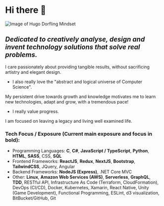 # Hi there 👋

![Image of Hugo Dorfling Mindset](https://media-exp1.licdn.com/dms/image/C4E16AQFsYyCdO-hniA/profile-displaybackgroundimage-shrink_350_1400/0?e=1608163200&v=beta&t=5yw8h-HwuXKXPD3Ok27ZeyINmRDaLmAVVBnQVLe6t2E)

## *Dedicated to creatively analyse, design and invent technology solutions that solve real problems.* 

I care passionately about providing tangible results,
without sacrificing artistry and 
elegant design.

- I also really love the "abstract and logical universe of Computer Science".

My persistent drive towards growth and knowledge motivates me to
learn new technologies,
adapt and 
grow,
with a tremendous pace!
- I really value progress.

I am focused on leaving a legacy and living well examined life.

### Tech Focus / Exposure (Current main exposure and focus in bold):
- Programming Languages: **C**, **C#**, **JavaScript / TypeScript**, **Python**, **HTML**, **SASS**, CSS, **SQL**
- Frontend Frameworks: **ReactJS**, **Redux**, **NextJS**, **Bootstrap**, **TailwindCSS**, JQuery, Angular
- Backend Frameworks: **NodeJS (Express)**, .NET Core MVC 
- Other: **Linux**, **Amazon Web Services (AWS)**, **Serverless**, **GraphQL**, **TDD**, RESTful API, Infrastructure As Code (Terraform, CloudFormation), DevOps (CI/CD), Docker, Kubernetes, Xamarin, React Native, Unity (Game Development), Functional Programming, ESLint, d3 visualization, BitBucket/GitHub, Git
